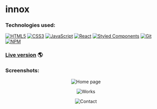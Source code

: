 # innox

### Technologies used:

[![HTML5](https://img.shields.io/badge/-HTML5-E34F26?style=flat-square&logo=html5&logoColor=white)]()
[![CSS3](https://img.shields.io/badge/-CSS3-1572B6?style=flat-square&logo=css3)]()
[![JavaScript](https://img.shields.io/badge/-JavaScript-yellow?style=flat-square&logo=javascript&logoColor=white)]()
[![React](https://img.shields.io/badge/-React-61DAFB?style=flat-square&logo=react&logoColor=white)]()
[![Styled Components](https://img.shields.io/badge/-StyledComponents-orange?style=flat-square&logo=Styled-Components&logoColor=white)]()
[![Git](https://img.shields.io/badge/-Git-F05032?style=flat-square&logo=git&logoColor=white)]()
[![NPM](https://img.shields.io/badge/-NPM-CB3837?style=flat-square&logo=npm&logoColor=white)]()

### [Live version](https://wojciechxfalkowski.github.io/innox-react-app/) 🌎

### Screenshots:

<p align="center">
  <img src="https://wojciechxfalkowski.github.io/innox-react-app/images/home.png?raw=true" alt="Home page"/>
</p>
<p align="center">
  <img src="https://wojciechxfalkowski.github.io/innox-react-app/images/works.png?raw=true" alt="Works"/>
</p>
<p align="center">
  <img src="https://wojciechxfalkowski.github.io/innox-react-app/images/contact.png?raw=true" alt="Contact"/>
</p>
